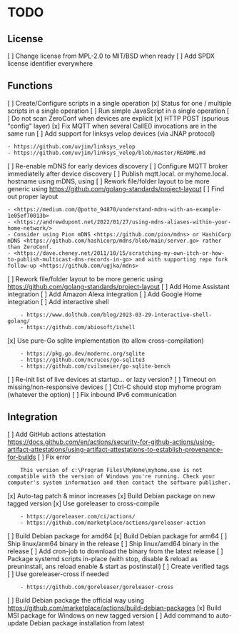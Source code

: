 TODO
====

License
-------

[ ] Change license from MPL-2.0 to MIT/BSD when ready
[ ] Add SPDX license identifier everywhere

Functions
---------

[ ] Create/Configure scripts in a single operation
[x] Status for one / multiple scripts in a single operation
[ ] Run simple JavaScript in a single operation
[ ] Do not scan ZeroConf when devices are explicit
[x] HTTP POST (spurious "config" layer)
[x] Fix MQTT when several CallE() invocations are in the same run
[ ] Add support for linksys velop devices (via JNAP protocol) 

    - https://github.com/uvjim/linksys_velop
    - https://github.com/uvjim/linksys_velop/blob/master/README.md

[ ] Re-enable mDNS for early devices discovery
[ ] Configure MQTT broker immediatelly after device discovery
[ ] Publish mqtt.local. or myhome.local. hostname using mDNS, using
[ ] Rework file/folder layout to be more generic using https://github.com/golang-standards/project-layout
[ ] Find out proper layout

    - <https://medium.com/@potto_94870/understand-mdns-with-an-example-1e05ef70013b>
    - <https://andrewdupont.net/2022/01/27/using-mdns-aliases-within-your-home-network/>
    - Consider using Pion mDNS <https://github.com/pion/mdns> or HashiCorp mDNS <https://github.com/hashicorp/mdns/blob/main/server.go> rather than ZeroConf.
    - <https://dave.cheney.net/2011/10/15/scratching-my-own-itch-or-how-to-publish-multicast-dns-records-in-go> and with supporting repo fork follow-up <https://github.com/ugjka/mdns>

[ ] Rework file/folder layout to be more generic using <https://github.com/golang-standards/project-layout>
[ ] Add Home Assistant integration
[ ] Add Amazon Alexa integration
[ ] Add Google Home integration
[ ] Add interactive shell

        - https://www.dolthub.com/blog/2023-03-29-interactive-shell-golang/
        - https://github.com/abiosoft/ishell

[x] Use pure-Go sqlite implementation (to allow cross-compilation)

        - https://pkg.go.dev/modernc.org/sqlite
        - https://github.com/ncruces/go-sqlite3
        - https://github.com/cvilsmeier/go-sqlite-bench

[ ] Re-init list of live devices at startup... or lazy version?
[ ] Timeout on missing/non-responsive devices
[ ] Ctrl-C should stop myhome program (whatever the option)
[ ] Fix inbound IPv6 communication

Integration
-----------

[ ] Add GitHub actions attestation <https://docs.github.com/en/actions/security-for-github-actions/using-artifact-attestations/using-artifact-attestations-to-establish-provenance-for-builds>
[ ] Fix error

        This version of c:\Program Files\MyHome\myhome.exe is not compatible with the version of Windows you're running. Check your computer's system information and then contact the software publisher.
        
[x] Auto-tag patch & minor increases
[x] Build Debian package on new tagged version
[x] Use goreleaser to cross-compile

        - https://goreleaser.com/ci/actions/
        - https://github.com/marketplace/actions/goreleaser-action

[ ] Build Debian package for amd64
[x] Build Debian package for arm64
[ ] Ship linux/arm64 binary in the release
[ ] Ship linux/amd64 binary in the release
[ ] Add cron-job to download the binary from the latest release
[ ] Package systemd scripts in-place (with stop, disable & reload as preuninstall, ans reload enable & start as postinstall)
[ ] Create verified tags
[ ] Use goreleaser-cross if needed

        - https://github.com/goreleaser/goreleaser-cross

[ ] Build Debian package the official way using <https://github.com/marketplace/actions/build-debian-packages>
[x] Build MSI package for Windows on new tagged version
[ ] Add command to auto-update Debian package installation from latest